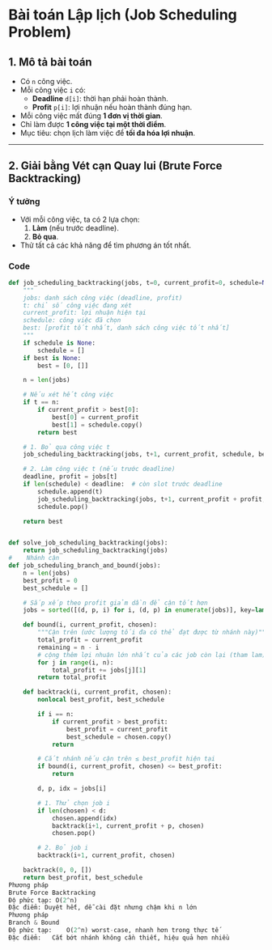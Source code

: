 # Bài toán Lập lịch (Job Scheduling Problem)

## 1. Mô tả bài toán
- Có `n` công việc.
- Mỗi công việc `i` có:
  - **Deadline** `d[i]`: thời hạn phải hoàn thành.
  - **Profit** `p[i]`: lợi nhuận nếu hoàn thành đúng hạn.
- Mỗi công việc mất đúng **1 đơn vị thời gian**.
- Chỉ làm được **1 công việc tại một thời điểm**.
- Mục tiêu: chọn lịch làm việc để **tối đa hóa lợi nhuận**.

---

## 2. Giải bằng Vét cạn Quay lui (Brute Force Backtracking)

### Ý tưởng
- Với mỗi công việc, ta có 2 lựa chọn:
  1. **Làm** (nếu trước deadline).
  2. **Bỏ qua**.
- Thử tất cả các khả năng để tìm phương án tốt nhất.

### Code

```python
def job_scheduling_backtracking(jobs, t=0, current_profit=0, schedule=None, best=None):
    """
    jobs: danh sách công việc (deadline, profit)
    t: chỉ số công việc đang xét
    current_profit: lợi nhuận hiện tại
    schedule: công việc đã chọn
    best: [profit tốt nhất, danh sách công việc tốt nhất]
    """
    if schedule is None:
        schedule = []
    if best is None:
        best = [0, []]

    n = len(jobs)

    # Nếu xét hết công việc
    if t == n:
        if current_profit > best[0]:
            best[0] = current_profit
            best[1] = schedule.copy()
        return best

    # 1. Bỏ qua công việc t
    job_scheduling_backtracking(jobs, t+1, current_profit, schedule, best)

    # 2. Làm công việc t (nếu trước deadline)
    deadline, profit = jobs[t]
    if len(schedule) < deadline:  # còn slot trước deadline
        schedule.append(t)
        job_scheduling_backtracking(jobs, t+1, current_profit + profit, schedule, best)
        schedule.pop()

    return best


def solve_job_scheduling_backtracking(jobs):
    return job_scheduling_backtracking(jobs)
#    Nhánh cận
def job_scheduling_branch_and_bound(jobs):
    n = len(jobs)
    best_profit = 0
    best_schedule = []

    # Sắp xếp theo profit giảm dần để cận tốt hơn
    jobs = sorted([(d, p, i) for i, (d, p) in enumerate(jobs)], key=lambda x: x[1], reverse=True)

    def bound(i, current_profit, chosen):
        """Cận trên (ước lượng tối đa có thể đạt được từ nhánh này)"""
        total_profit = current_profit
        remaining = n - i
        # cộng thêm lợi nhuận lớn nhất của các job còn lại (tham lam)
        for j in range(i, n):
            total_profit += jobs[j][1]
        return total_profit

    def backtrack(i, current_profit, chosen):
        nonlocal best_profit, best_schedule

        if i == n:
            if current_profit > best_profit:
                best_profit = current_profit
                best_schedule = chosen.copy()
            return

        # Cắt nhánh nếu cận trên ≤ best_profit hiện tại
        if bound(i, current_profit, chosen) <= best_profit:
            return

        d, p, idx = jobs[i]

        # 1. Thử chọn job i
        if len(chosen) < d:
            chosen.append(idx)
            backtrack(i+1, current_profit + p, chosen)
            chosen.pop()

        # 2. Bỏ job i
        backtrack(i+1, current_profit, chosen)

    backtrack(0, 0, [])
    return best_profit, best_schedule
Phương pháp
Brute Force Backtracking
Độ phức tạp: O(2^n)
Đặc điểm: Duyệt hết, dễ cài đặt nhưng chậm khi n lớn
Phương pháp
Branch & Bound
Độ phức tạp:	O(2^n) worst-case, nhanh hơn trong thực tế
Đặc điểm:	Cắt bớt nhánh không cần thiết, hiệu quả hơn nhiều
